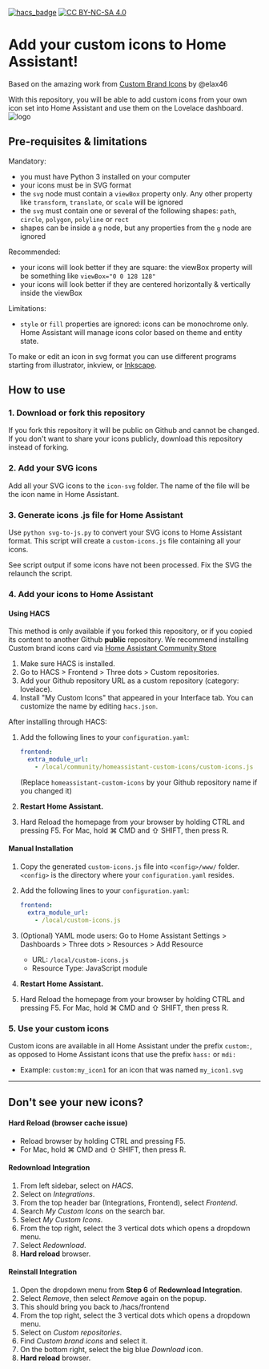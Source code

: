 
[![hacs_badge](https://img.shields.io/badge/HACS-Integration-41BDF5.svg)](https://github.com/hacs/integration)
[![CC BY-NC-SA 4.0][cc-by-nc-sa-shield]][cc-by-nc-sa]

[cc-by-nc-sa]: http://creativecommons.org/licenses/by-nc-sa/4.0/
[cc-by-nc-sa-image]: https://licensebuttons.net/l/by-nc-sa/4.0/88x31.png
[cc-by-nc-sa-shield]: https://img.shields.io/badge/License-CC%20BY--NC--SA%204.0-lightgrey.svg

# Add your custom icons to Home Assistant!

Based on the amazing work from [Custom Brand Icons](https://github.com/elax46/custom-brand-icons) by @elax46 

With this repository, you will be able to add custom icons from your own icon set into Home Assistant and use them on the Lovelace dashboard.
![logo](https://res.cloudinary.com/dcongin7u/image/upload/v1707320837/cbi-logo.jpg)

## Pre-requisites & limitations

Mandatory:
* you must have Python 3 installed on your computer
* your icons must be in SVG format
* the `svg` node must contain a `viewBox` property only. Any other property like `transform`, `translate`, or `scale` will be ignored
* the `svg` must contain one or several of the following shapes: `path`, `circle`, `polygon`, `polyline` or `rect`
* shapes can be inside a `g` node, but any properties from the `g` node are ignored

Recommended:
* your icons will look better if they are square: the viewBox property will be something like `viewBox="0 0 128 128"`
* your icons will look better if they are centered horizontally & vertically inside the viewBox

Limitations:
* `style` or `fill` properties are ignored: icons can be monochrome only. Home Assistant will manage icons color based on theme and entity state.

To make or edit an icon in svg format you can use different programs starting from illustrator, inkview, or [Inkscape](https://inkscape.org/).

## How to use

### 1. Download or fork this repository

If you fork this repository it will be public on Github and cannot be changed. 
If you don't want to share your icons publicly, download this repository instead of forking.

### 2. Add your SVG icons

Add all your SVG icons to the `icon-svg` folder. The name of the file will be the icon name in Home Assistant.

### 3. Generate icons .js file for Home Assistant

Use `python svg-to-js.py` to convert your SVG icons to Home Assistant format. This script will create a `custom-icons.js` file containing all your icons.

See script output if some icons have not been processed. Fix the SVG the relaunch the script.

### 4. Add your icons to Home Assistant

#### Using HACS

This method is only available if you forked this repository, or if you copied its content to another Github **public** repository.
We recommend installing Custom brand icons card via [Home Assistant Community Store](https://hacs.xyz)

1. Make sure HACS is installed.
2. Go to HACS > Frontend > Three dots > Custom repositories.
3. Add your Github repository URL as a custom repository (category: lovelace).
4. Install "My Custom Icons" that appeared in your Interface tab. You can customize the name by editing `hacs.json`.

After installing through HACS:
1. Add the following lines to your `configuration.yaml`:

    ```yaml
    frontend:
      extra_module_url:
        - /local/community/homeassistant-custom-icons/custom-icons.js
    ```
   (Replace `homeassistant-custom-icons` by your Github repository name if you changed it)

2. **Restart Home Assistant.**

3. Hard Reload the homepage from your browser by holding CTRL and pressing F5. For Mac, hold ⌘ CMD and ⇧ SHIFT, then press R.

#### Manual Installation

1. Copy the generated `custom-icons.js` file into `<config>/www/` folder. `<config>` is the directory where your `configuration.yaml` resides.

2. Add the following lines to your `configuration.yaml`:

    ```yaml
    frontend:
      extra_module_url:
        - /local/custom-icons.js
    ```

3. (Optional) YAML mode users: Go to Home Assistant Settings > Dashboards > Three dots > Resources > Add Resource  
   * URL: `/local/custom-icons.js`  
   * Resource Type: JavaScript module  

4. **Restart Home Assistant.**

5. Hard Reload the homepage from your browser by holding CTRL and pressing F5. For Mac, hold ⌘ CMD and ⇧ SHIFT, then press R.

### 5. Use your custom icons

Custom icons are available in all Home Assistant under the prefix `custom:`, as opposed to Home Assistant icons that use the prefix `hass:` or `mdi:`
- Example: `custom:my_icon1` for an icon that was named `my_icon1.svg`

---

## Don't see your new icons?

#### Hard Reload (browser cache issue)
- Reload browser by holding CTRL and pressing F5.
- For Mac, hold ⌘ CMD and ⇧ SHIFT, then press R.

#### Redownload Integration
1. From left sidebar, select on *HACS*.
2. Select on *Integrations*.
3. From the top header bar (Integrations, Frontend), select *Frontend*.
4. Search *My Custom Icons* on the search bar.
5. Select *My Custom Icons*.
6. From the top right, select the 3 vertical dots which opens a dropdown menu.
7. Select *Redownload*.
8. **Hard reload** browser.

#### Reinstall Integration
1. Open the dropdown menu from **Step 6** of **Redownload Integration**.
2. Select *Remove*, then select *Remove* again on the popup.
3. This should bring you back to /hacs/frontend
4. From the top right, select the 3 vertical dots which opens a dropdown menu.
5. Select on *Custom repositories*.
6. Find *Custom brand icons* and select it.
7. On the bottom right, select the big blue *Download* icon.
8. **Hard reload** browser.
